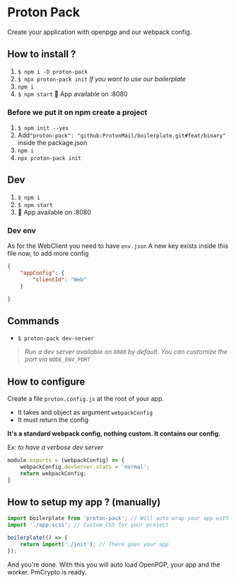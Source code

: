 # Proton Pack

Create your application with openpgp and our webpack config.


## How to install ?

1. `$ npm i -D proton-pack`
2. `$ npx proton-pack init` _If you want to use our boilerplate_
3. `npm i`
4. `$ npm start` :popcorn: App available on :8080

### Before we put it on npm create a project

1. `$ npm init --yes`
2. Add`"proton-pack": "github:ProtonMail/boilerplate.git#feat/binary"` inside the package.json
3. `npm i`
4. `npx proton-pack init`

## Dev

1. `$ npm i`
2. `$ npm start`
3. :popcorn: App available on :8080

### Dev env

As for the WebClient you need to have `env.json`
A new key exists inside this file now, to add more config
```json
{
    "appConfig": {
        "clientId": "Web"
    }

}
```
## Commands

- `$ proton-pack dev-server`

> _Run a dev server available on `8080` by default. You can customize the port via_ `NODE_ENV_PORT`

## How to configure

Create a file `proton.config.js` at the root of your app.

- It takes and object as argument `webpackConfig`
- It must return the config

**It's a standard webpack config, nothing custom. It contains our config.**

Ex: _to have a verbose dev server_
```js
module.exports = (webpackConfig) => {
    webpackConfig.devServer.stats = 'normal';
    return webpackConfig;
}
```

## How to setup my app ? (manually)

```js
import boilerplate from 'proton-pack'; // Will auto wrap your app with openpgp etc.
import './app.scss'; // Custom CSS for your project

boilerplate(() => {
    return import('./init'); // There goes your app
});
```
And you're done. With this you will auto load OpenPGP, your app and the worker. PmCrypto is ready.
